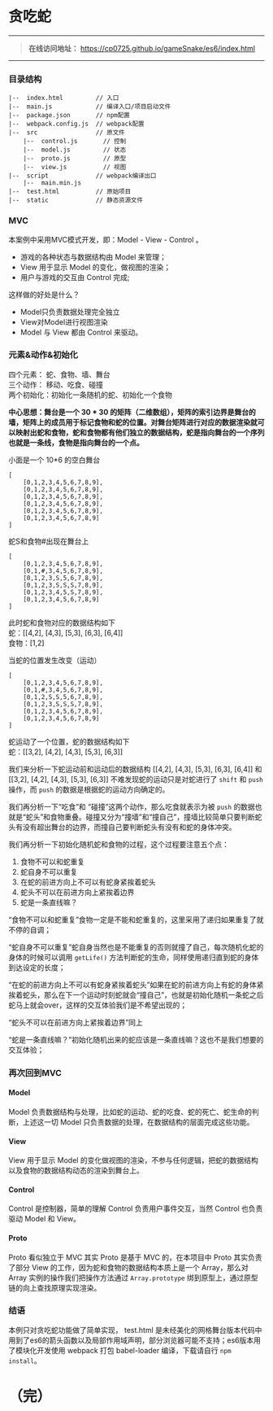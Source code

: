 # 贪吃蛇
------------
>
> **在线访问地址：**  https://cp0725.github.io/gameSnake/es6/index.html 
>
------------
### 目录结构
	|--  index.html         // 入口
	|--  main.js            // 编译入口/项目启动文件
	|--  package.json       // npm配置
	|--  webpack.config.js  // webpack配置
	|--  src                // 原文件
		|--  control.js       // 控制
		|--  model.js         // 状态
		|--  proto.js         // 原型
		|--  view.js          // 视图
	|--  script             // webpack编译出口
		|--  main.min.js
	|--  test.html          // 原始项目
	|--  static             // 静态资源文件


### MVC

本案例中采用MVC模式开发，即：Model - View - Control 。
- 游戏的各种状态与数据结构由 Model 来管理；
- View 用于显示 Model 的变化，做视图的渲染；
- 用户与游戏的交互由 Control 完成;

这样做的好处是什么？
- Model只负责数据处理完全独立
- View对Model进行视图渲染
- Model 与 View 都由 Control 来驱动。

### 元素&动作&初始化
四个元素： 蛇、食物、墙、舞台  
三个动作： 移动、吃食、碰撞  
两个初始化：初始化一条随机的蛇、初始化一个食物  

**中心思想：舞台是一个 30 * 30 的矩阵（二维数组），矩阵的索引边界是舞台的墙，矩阵上的成员用于标记食物和蛇的位置。对舞台矩阵进行对应的数据渲染就可以映射出蛇和食物，蛇和食物都有他们独立的数据结构，蛇是指向舞台的一个序列也就是一条线，食物是指向舞台的一个点。**


小面是一个 10*6 的空白舞台

    [
    	[0,1,2,3,4,5,6,7,8,9],
    	[0,1,2,3,4,5,6,7,8,9],
    	[0,1,2,3,4,5,6,7,8,9],
    	[0,1,2,3,4,5,6,7,8,9],
    	[0,1,2,3,4,5,6,7,8,9],
		[0,1,2,3,4,5,6,7,8,9]
    ]

蛇S和食物#出现在舞台上

    [
    	[0,1,2,3,4,5,6,7,8,9],
    	[0,1,#,3,4,5,6,7,8,9],
    	[0,1,2,3,S,5,6,7,8,9],
    	[0,1,2,3,S,S,S,7,8,9],
    	[0,1,2,3,4,5,S,7,8,9],
		[0,1,2,3,4,5,6,7,8,9]
    ]
此时蛇和食物对应的数据结构如下  
蛇：[[4,2], [4,3], [5,3], [6,3], [6,4]]  
食物：[1,2]

当蛇的位置发生改变（运动）

    [
    	[0,1,2,3,4,5,6,7,8,9],
    	[0,1,#,3,4,5,6,7,8,9],
    	[0,1,2,S,S,5,6,7,8,9],
    	[0,1,2,3,S,S,S,7,8,9],
    	[0,1,2,3,4,5,6,7,8,9],
		[0,1,2,3,4,5,6,7,8,9]
    ]
蛇运动了一个位置，蛇的数据结构如下  
蛇：[[3,2], [4,2], [4,3], [5,3], [6,3]]

我们来分析一下蛇运动前和运动后的数据结构 [[4,2], [4,3], [5,3], [6,3], [6,4]] 和 [[3,2], [4,2], [4,3], [5,3], [6,3]] 不难发现蛇的运动只是对蛇进行了 `shift` 和 `push` 操作，而 `push` 的数据是根据蛇的运动方向确定的。

我们再分析一下“吃食”和 “碰撞”这两个动作，那么吃食就表示为被 `push` 的数据也就是“蛇头”和食物重叠。碰撞又分为“撞墙”和“撞自己”，撞墙比较简单只要判断蛇头有没有超出舞台的边界，而撞自己要判断蛇头有没有和蛇的身体冲突。


我们再分析一下初始化随机蛇和食物的过程，这个过程要注意五个点：
1. 食物不可以和蛇重复
2. 蛇自身不可以重复
3. 在蛇的前进方向上不可以有蛇身紧挨着蛇头
4. 蛇头不可以在前进方向上紧挨着边界
5. 蛇是一条直线嘛？

“食物不可以和蛇重复”食物一定是不能和蛇重复的，这里采用了递归如果重复了就不停的自调；

“蛇自身不可以重复”蛇自身当然也是不能重复的否则就撞了自己，每次随机化蛇的身体的时候可以调用 `getLife()` 方法判断蛇的生命，同样使用递归直到蛇的身体到达设定的长度；

“在蛇的前进方向上不可以有蛇身紧挨着蛇头”如果在蛇的前进方向上有蛇的身体紧挨着蛇头，那么在下一个运动时刻蛇就会“撞自己”，也就是初始化随机一条蛇之后蛇马上就会over，这样的交互体验我们是不希望出现的；

“蛇头不可以在前进方向上紧挨着边界”同上

“蛇是一条直线嘛？”初始化随机出来的蛇应该是一条直线嘛？这也不是我们想要的交互体验；

### 再次回到MVC

#### Model
Model 负责数据结构与处理，比如蛇的运动、蛇的吃食、蛇的死亡、蛇生命的判断，上述这一切 Model 只负责数据的处理，在数据结构的层面完成这些功能。

#### View
View 用于显示 Model 的变化做视图的渲染，不参与任何逻辑，把蛇的数据结构以及食物的数据结构动态的渲染到舞台上。

#### Control
Control 是控制器，简单的理解 Control 负责用户事件交互，当然 Control 也负责驱动 Model 和 View。

#### Proto
Proto 看似独立于 MVC 其实 Proto 是基于 MVC 的，在本项目中 Proto 其实负责了部分 View 的工作，因为蛇和食物的数据结构本质上是一个 Array，那么对 Array 实例的操作我们把操作方法通过 `Array.prototype` 绑到原型上，通过原型链的向上查找原理实现渲染。

### 结语
本例只对贪吃蛇功能做了简单实现， test.html 是未经美化的网格舞台版本代码中用到了es6的箭头函数以及局部作用域声明，部分浏览器可能不支持；es6版本用了模块化开发使用 webpack 打包 babel-loader 编译，下载请自行 `npm install`。


# （完）

